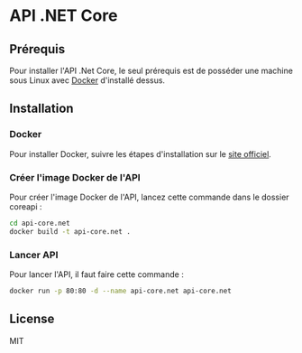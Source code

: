 # API .NET Core

## Prérequis
Pour installer l'API .Net Core, le seul prérequis est de posséder une machine sous Linux avec [Docker] d'installé dessus.

## Installation

### Docker
Pour installer Docker, suivre les étapes d'installation sur le [site officiel].

### Créer l'image Docker de l'API
Pour créer l'image Docker de l'API, lancez cette commande dans le dossier coreapi :
```sh
cd api-core.net
docker build -t api-core.net .
```

### Lancer API
Pour lancer l'API, il faut faire cette commande :
```sh
docker run -p 80:80 -d --name api-core.net api-core.net
```

License
----

MIT


   [Docker]: <https://www.docker.com/>
   [site officiel]: <https://docs.docker.com/engine/installation/linux/>
